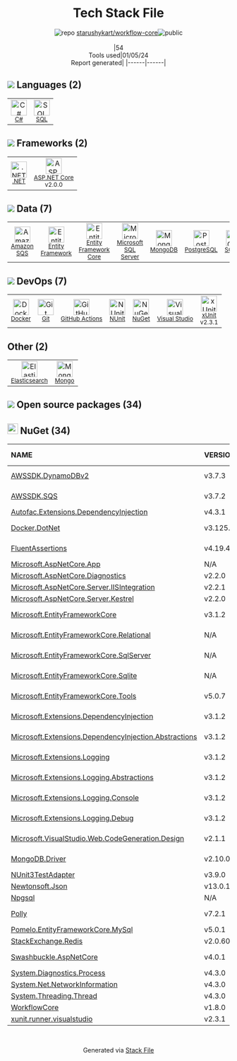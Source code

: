 <!--
&lt;--- Readme.md Snippet without images Start ---&gt;
## Tech Stack
starushykart/workflow-core is built on the following main stack:

- [Elasticsearch](https://www.elastic.co/products/elasticsearch) – Search as a Service
- [.NET](http://www.microsoft.com/net/) – Frameworks (Full Stack)
- [C#](http://csharp.net) – Languages
- [Microsoft SQL Server](http://microsoft.com/sqlserver) – Databases
- [PostgreSQL](http://www.postgresql.org/) – Databases
- [MongoDB](http://www.mongodb.com/) – Databases
- [SQLite](http://www.sqlite.org/) – Databases
- [Visual Studio](http://msdn.microsoft.com/en-us/vstudio/aa718325.aspx) – Integrated Development Environment
- [SQL](https://en.wikipedia.org/wiki/SQL) – Languages
- [NUnit](http://www.nunit.org/) – Testing Frameworks
- [xUnit](http://xunit.github.io/) – Testing Frameworks
- [Entity Framework](https://docs.microsoft.com/en-us/aspnet/entity-framework) – Object Relational Mapper (ORM)
- [Entity Framework Core](https://docs.microsoft.com/en-us/ef/core/) – Object Relational Mapper (ORM)
- [ASP.NET Core](docs.microsoft.com/en-us/aspnet/core/) – Frameworks (Full Stack)
- [GitHub Actions](https://github.com/features/actions) – Continuous Integration
- [Docker](https://www.docker.com/) – Virtual Machine Platforms & Containers
- [Amazon SQS](http://aws.amazon.com/sqs/) – Message Queue

Full tech stack [here](/techstack.md)

&lt;--- Readme.md Snippet without images End ---&gt;

&lt;--- Readme.md Snippet with images Start ---&gt;
## Tech Stack
starushykart/workflow-core is built on the following main stack:

- <img width='25' height='25' src='https://img.stackshare.io/service/841/Image_2019-05-20_at_4.58.04_PM.png' alt='Elasticsearch'/> [Elasticsearch](https://www.elastic.co/products/elasticsearch) – Search as a Service
- <img width='25' height='25' src='https://img.stackshare.io/service/1014/IoPy1dce_400x400.png' alt='.NET'/> [.NET](http://www.microsoft.com/net/) – Frameworks (Full Stack)
- <img width='25' height='25' src='https://img.stackshare.io/service/1015/1200px-C_Sharp_wordmark.svg.png' alt='C#'/> [C#](http://csharp.net) – Languages
- <img width='25' height='25' src='https://img.stackshare.io/service/1027/sql_server.png' alt='Microsoft SQL Server'/> [Microsoft SQL Server](http://microsoft.com/sqlserver) – Databases
- <img width='25' height='25' src='https://img.stackshare.io/service/1028/ASOhU5xJ.png' alt='PostgreSQL'/> [PostgreSQL](http://www.postgresql.org/) – Databases
- <img width='25' height='25' src='https://img.stackshare.io/service/1030/leaf-360x360.png' alt='MongoDB'/> [MongoDB](http://www.mongodb.com/) – Databases
- <img width='25' height='25' src='https://img.stackshare.io/service/1071/sqlite.jpg' alt='SQLite'/> [SQLite](http://www.sqlite.org/) – Databases
- <img width='25' height='25' src='https://img.stackshare.io/service/1451/SR2hUhQN.png' alt='Visual Studio'/> [Visual Studio](http://msdn.microsoft.com/en-us/vstudio/aa718325.aspx) – Integrated Development Environment
- <img width='25' height='25' src='https://img.stackshare.io/service/2271/default_068d33483bba6b81ee13fbd4dc7aab9780896a54.png' alt='SQL'/> [SQL](https://en.wikipedia.org/wiki/SQL) – Languages
- <img width='25' height='25' src='https://img.stackshare.io/service/2371/jZ6MYx5Y_400x400.png' alt='NUnit'/> [NUnit](http://www.nunit.org/) – Testing Frameworks
- <img width='25' height='25' src='https://img.stackshare.io/service/3077/ca5a327feb49ddfe1f4b11548907e5a1_400x400.png' alt='xUnit'/> [xUnit](http://xunit.github.io/) – Testing Frameworks
- <img width='25' height='25' src='https://img.stackshare.io/service/3251/no-img-open-source.png' alt='Entity Framework'/> [Entity Framework](https://docs.microsoft.com/en-us/aspnet/entity-framework) – Object Relational Mapper (ORM)
- <img width='25' height='25' src='https://img.stackshare.io/service/10254/no-img-open-source.png' alt='Entity Framework Core'/> [Entity Framework Core](https://docs.microsoft.com/en-us/ef/core/) – Object Relational Mapper (ORM)
- <img width='25' height='25' src='https://img.stackshare.io/service/11331/asp.net-core.png' alt='ASP.NET Core'/> [ASP.NET Core](docs.microsoft.com/en-us/aspnet/core/) – Frameworks (Full Stack)
- <img width='25' height='25' src='https://img.stackshare.io/service/11563/actions.png' alt='GitHub Actions'/> [GitHub Actions](https://github.com/features/actions) – Continuous Integration
- <img width='25' height='25' src='https://img.stackshare.io/service/586/n4u37v9t_400x400.png' alt='Docker'/> [Docker](https://www.docker.com/) – Virtual Machine Platforms & Containers
- <img width='25' height='25' src='https://img.stackshare.io/service/395/amazon-sqs.png' alt='Amazon SQS'/> [Amazon SQS](http://aws.amazon.com/sqs/) – Message Queue

Full tech stack [here](/techstack.md)

&lt;--- Readme.md Snippet with images End ---&gt;
-->
<div align="center">

# Tech Stack File
![](https://img.stackshare.io/repo.svg "repo") [starushykart/workflow-core](https://github.com/starushykart/workflow-core)![](https://img.stackshare.io/public_badge.svg "public")
<br/><br/>
|54<br/>Tools used|01/05/24 <br/>Report generated|
|------|------|
</div>

## <img src='https://img.stackshare.io/languages.svg'/> Languages (2)
<table><tr>
  <td align='center'>
  <img width='36' height='36' src='https://img.stackshare.io/service/1015/1200px-C_Sharp_wordmark.svg.png' alt='C#'>
  <br>
  <sub><a href="http://csharp.net">C#</a></sub>
  <br>
  <sub></sub>
</td>

<td align='center'>
  <img width='36' height='36' src='https://img.stackshare.io/service/2271/default_068d33483bba6b81ee13fbd4dc7aab9780896a54.png' alt='SQL'>
  <br>
  <sub><a href="https://en.wikipedia.org/wiki/SQL">SQL</a></sub>
  <br>
  <sub></sub>
</td>

</tr>
</table>

## <img src='https://img.stackshare.io/frameworks.svg'/> Frameworks (2)
<table><tr>
  <td align='center'>
  <img width='36' height='36' src='https://img.stackshare.io/service/1014/IoPy1dce_400x400.png' alt='.NET'>
  <br>
  <sub><a href="http://www.microsoft.com/net/">.NET</a></sub>
  <br>
  <sub></sub>
</td>

<td align='center'>
  <img width='36' height='36' src='https://img.stackshare.io/service/11331/asp.net-core.png' alt='ASP.NET Core'>
  <br>
  <sub><a href="docs.microsoft.com/en-us/aspnet/core/">ASP.NET Core</a></sub>
  <br>
  <sub>v2.0.0</sub>
</td>

</tr>
</table>

## <img src='https://img.stackshare.io/databases.svg'/> Data (7)
<table><tr>
  <td align='center'>
  <img width='36' height='36' src='https://img.stackshare.io/service/395/amazon-sqs.png' alt='Amazon SQS'>
  <br>
  <sub><a href="http://aws.amazon.com/sqs/">Amazon SQS</a></sub>
  <br>
  <sub></sub>
</td>

<td align='center'>
  <img width='36' height='36' src='https://img.stackshare.io/service/3251/no-img-open-source.png' alt='Entity Framework'>
  <br>
  <sub><a href="https://docs.microsoft.com/en-us/aspnet/entity-framework">Entity Framework</a></sub>
  <br>
  <sub></sub>
</td>

<td align='center'>
  <img width='36' height='36' src='https://img.stackshare.io/service/10254/no-img-open-source.png' alt='Entity Framework Core'>
  <br>
  <sub><a href="https://docs.microsoft.com/en-us/ef/core/">Entity Framework Core</a></sub>
  <br>
  <sub></sub>
</td>

<td align='center'>
  <img width='36' height='36' src='https://img.stackshare.io/service/1027/sql_server.png' alt='Microsoft SQL Server'>
  <br>
  <sub><a href="http://microsoft.com/sqlserver">Microsoft SQL Server</a></sub>
  <br>
  <sub></sub>
</td>

<td align='center'>
  <img width='36' height='36' src='https://img.stackshare.io/service/1030/leaf-360x360.png' alt='MongoDB'>
  <br>
  <sub><a href="http://www.mongodb.com/">MongoDB</a></sub>
  <br>
  <sub></sub>
</td>

<td align='center'>
  <img width='36' height='36' src='https://img.stackshare.io/service/1028/ASOhU5xJ.png' alt='PostgreSQL'>
  <br>
  <sub><a href="http://www.postgresql.org/">PostgreSQL</a></sub>
  <br>
  <sub></sub>
</td>

<td align='center'>
  <img width='36' height='36' src='https://img.stackshare.io/service/1071/sqlite.jpg' alt='SQLite'>
  <br>
  <sub><a href="http://www.sqlite.org/">SQLite</a></sub>
  <br>
  <sub></sub>
</td>

</tr>
</table>

## <img src='https://img.stackshare.io/devops.svg'/> DevOps (7)
<table><tr>
  <td align='center'>
  <img width='36' height='36' src='https://img.stackshare.io/service/586/n4u37v9t_400x400.png' alt='Docker'>
  <br>
  <sub><a href="https://www.docker.com/">Docker</a></sub>
  <br>
  <sub></sub>
</td>

<td align='center'>
  <img width='36' height='36' src='https://img.stackshare.io/service/1046/git.png' alt='Git'>
  <br>
  <sub><a href="http://git-scm.com/">Git</a></sub>
  <br>
  <sub></sub>
</td>

<td align='center'>
  <img width='36' height='36' src='https://img.stackshare.io/service/11563/actions.png' alt='GitHub Actions'>
  <br>
  <sub><a href="https://github.com/features/actions">GitHub Actions</a></sub>
  <br>
  <sub></sub>
</td>

<td align='center'>
  <img width='36' height='36' src='https://img.stackshare.io/service/2371/jZ6MYx5Y_400x400.png' alt='NUnit'>
  <br>
  <sub><a href="http://www.nunit.org/">NUnit</a></sub>
  <br>
  <sub></sub>
</td>

<td align='center'>
  <img width='36' height='36' src='https://img.stackshare.io/service/2637/6I3oEOP4_400x400.jpg' alt='NuGet'>
  <br>
  <sub><a href="https://www.nuget.org/">NuGet</a></sub>
  <br>
  <sub></sub>
</td>

<td align='center'>
  <img width='36' height='36' src='https://img.stackshare.io/service/1451/SR2hUhQN.png' alt='Visual Studio'>
  <br>
  <sub><a href="http://msdn.microsoft.com/en-us/vstudio/aa718325.aspx">Visual Studio</a></sub>
  <br>
  <sub></sub>
</td>

<td align='center'>
  <img width='36' height='36' src='https://img.stackshare.io/service/3077/ca5a327feb49ddfe1f4b11548907e5a1_400x400.png' alt='xUnit'>
  <br>
  <sub><a href="http://xunit.github.io/">xUnit</a></sub>
  <br>
  <sub>v2.3.1</sub>
</td>

</tr>
</table>

## Other (2)
<table><tr>
  <td align='center'>
  <img width='36' height='36' src='https://img.stackshare.io/service/841/Image_2019-05-20_at_4.58.04_PM.png' alt='Elasticsearch'>
  <br>
  <sub><a href="https://www.elastic.co/products/elasticsearch">Elasticsearch</a></sub>
  <br>
  <sub></sub>
</td>

<td align='center'>
  <img width='36' height='36' src='https://img.stackshare.io/service/3519/3wgIDj3j_normal.png' alt='Mongo'>
  <br>
  <sub><a href="http://wedesignapps.herokuapp.com">Mongo</a></sub>
  <br>
  <sub></sub>
</td>

</tr>
</table>


## <img src='https://img.stackshare.io/group.svg' /> Open source packages (34)</h2>

## <img width='24' height='24' src='https://img.stackshare.io/service/2637/6I3oEOP4_400x400.jpg'/> NuGet (34)

|NAME|VERSION|LAST UPDATED|LAST UPDATED BY|LICENSE|VULNERABILITIES|
|:------|:------|:------|:------|:------|:------|
|[AWSSDK.DynamoDBv2](https://www.nuget.org/AWSSDK.DynamoDBv2)|v3.7.3|03/15/22|Luis Fernando Bertucci |Apache-2.0|N/A|
|[AWSSDK.SQS](https://www.nuget.org/AWSSDK.SQS)|v3.7.2|03/15/22|Luis Fernando Bertucci |Apache-2.0|N/A|
|[Autofac.Extensions.DependencyInjection](https://www.nuget.org/Autofac.Extensions.DependencyInjection)|v4.3.1|03/28/22|glucaci |N/A|N/A|
|[Docker.DotNet](https://www.nuget.org/Docker.DotNet)|v3.125.5|06/18/23|Sergii Kram |Apache-2.0|N/A|
|[FluentAssertions](https://www.nuget.org/FluentAssertions)|v4.19.4|12/19/20|Daniel Gerlag |Apache-2.0|N/A|
|[Microsoft.AspNetCore.App](https://www.nuget.org/Microsoft.AspNetCore.App)|N/A|12/07/22|dependabot[bot] |N/A|N/A|
|[Microsoft.AspNetCore.Diagnostics](https://www.nuget.org/Microsoft.AspNetCore.Diagnostics)|v2.2.0|12/15/19|Daniel Gerlag |N/A|N/A|
|[Microsoft.AspNetCore.Server.IISIntegration](https://www.nuget.org/Microsoft.AspNetCore.Server.IISIntegration)|v2.2.1|12/15/19|Daniel Gerlag |N/A|N/A|
|[Microsoft.AspNetCore.Server.Kestrel](https://www.nuget.org/Microsoft.AspNetCore.Server.Kestrel)|v2.2.0|12/15/19|Daniel Gerlag |N/A|N/A|
|[Microsoft.EntityFrameworkCore](https://www.nuget.org/Microsoft.EntityFrameworkCore)|v3.1.2|06/18/23|Sergii Kram |Apache-2.0|N/A|
|[Microsoft.EntityFrameworkCore.Relational](https://www.nuget.org/Microsoft.EntityFrameworkCore.Relational)|N/A|06/18/23|Sergii Kram |Apache-2.0|N/A|
|[Microsoft.EntityFrameworkCore.SqlServer](https://www.nuget.org/Microsoft.EntityFrameworkCore.SqlServer)|N/A|05/17/23|Ben Edwards |Apache-2.0|N/A|
|[Microsoft.EntityFrameworkCore.Sqlite](https://www.nuget.org/Microsoft.EntityFrameworkCore.Sqlite)|N/A|05/17/23|Ben Edwards |Apache-2.0|N/A|
|[Microsoft.EntityFrameworkCore.Tools](https://www.nuget.org/Microsoft.EntityFrameworkCore.Tools)|v5.0.7|05/17/23|Ben Edwards |Apache-2.0|N/A|
|[Microsoft.Extensions.DependencyInjection](https://www.nuget.org/Microsoft.Extensions.DependencyInjection)|v3.1.2|12/19/20|Daniel Gerlag |Apache-2.0|N/A|
|[Microsoft.Extensions.DependencyInjection.Abstractions](https://www.nuget.org/Microsoft.Extensions.DependencyInjection.Abstractions)|v3.1.2|12/19/20|Daniel Gerlag |Apache-2.0|N/A|
|[Microsoft.Extensions.Logging](https://www.nuget.org/Microsoft.Extensions.Logging)|v3.1.2|12/19/20|Daniel Gerlag |Apache-2.0|N/A|
|[Microsoft.Extensions.Logging.Abstractions](https://www.nuget.org/Microsoft.Extensions.Logging.Abstractions)|v3.1.2|12/19/20|Daniel Gerlag |Apache-2.0|N/A|
|[Microsoft.Extensions.Logging.Console](https://www.nuget.org/Microsoft.Extensions.Logging.Console)|v3.1.2|12/19/20|Daniel Gerlag |Apache-2.0|N/A|
|[Microsoft.Extensions.Logging.Debug](https://www.nuget.org/Microsoft.Extensions.Logging.Debug)|v3.1.2|12/19/20|Daniel Gerlag |Apache-2.0|N/A|
|[Microsoft.VisualStudio.Web.CodeGeneration.Design](https://www.nuget.org/Microsoft.VisualStudio.Web.CodeGeneration.Design)|v2.1.1|12/07/22|dependabot[bot] |Apache-2.0|N/A|
|[MongoDB.Driver](https://www.nuget.org/MongoDB.Driver)|v2.10.0|11/22/22|glucaci |N/A|[CVE-2022-48282](https://github.com/advisories/GHSA-7j9m-j397-g4wx) (High)|
|[NUnit3TestAdapter](https://www.nuget.org/NUnit3TestAdapter)|v3.9.0|03/28/22|glucaci |MIT|N/A|
|[Newtonsoft.Json](https://www.nuget.org/Newtonsoft.Json)|v13.0.1|05/17/23|Ben Edwards |MIT|N/A|
|[Npgsql](https://www.nuget.org/Npgsql)|N/A|06/18/23|Sergii Kram |PostgreSQL|N/A|
|[Polly](https://www.nuget.org/Polly)|v7.2.1|10/19/20|DanilF |BSD-3-Clause|N/A|
|[Pomelo.EntityFrameworkCore.MySql](https://www.nuget.org/Pomelo.EntityFrameworkCore.MySql)|v5.0.1|05/17/23|Ben Edwards |MIT|N/A|
|[StackExchange.Redis](https://www.nuget.org/StackExchange.Redis)|v2.0.601|11/22/22|glucaci |Other|N/A|
|[Swashbuckle.AspNetCore](https://www.nuget.org/Swashbuckle.AspNetCore)|v4.0.1|04/17/19|Hieu Do |BSD-3-Clause|N/A|
|[System.Diagnostics.Process](https://www.nuget.org/System.Diagnostics.Process)|v4.3.0|07/06/17|Daniel Gerlag |N/A|N/A|
|[System.Net.NetworkInformation](https://www.nuget.org/System.Net.NetworkInformation)|v4.3.0|07/06/17|Daniel Gerlag |N/A|N/A|
|[System.Threading.Thread](https://www.nuget.org/System.Threading.Thread)|v4.3.0|07/06/17|Daniel Gerlag |N/A|N/A|
|[WorkflowCore](https://www.nuget.org/WorkflowCore)|v1.8.0|04/17/19|Hieu Do |MIT|N/A|
|[xunit.runner.visualstudio](https://www.nuget.org/xunit.runner.visualstudio)|v2.3.1|12/18/17|Daniel Gerlag |Other|N/A|

<br/>
<div align='center'>

Generated via [Stack File](https://github.com/marketplace/stack-file)
